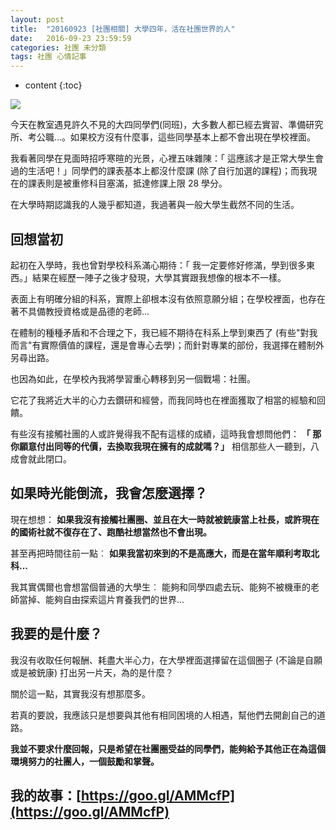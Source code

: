 ```yaml
---
layout: post
title:  "20160923 [社團相關] 大學四年，活在社團世界的人"
date:   2016-09-23 23:59:59
categories: 社團 未分類
tags: 社團 心情記事
---
```


* content
{:toc}


![](https://i.imgur.com/DOD1Y4C.jpg)


今天在教室遇見許久不見的大四同學們(同班)，大多數人都已經去實習、準備研究所、考公職...。如果校方沒有什麼事，這些同學基本上都不會出現在學校裡面。

我看著同學在見面時招呼寒暄的光景，心裡五味雜陳：「 這應該才是正常大學生會過的生活吧！」同學們的課表基本上都沒什麼課 (除了自行加選的課程)；而我現在的課表則是被重修科目塞滿，抵達修課上限 28 學分。

在大學時期認識我的人幾乎都知道，我過著與一般大學生截然不同的生活。


## 回想當初
起初在入學時，我也曾對學校科系滿心期待：「 我一定要修好修滿，學到很多東西。」結果在經歷一陣子之後才發現，大學其實跟我想像的根本不一樣。

表面上有明確分組的科系，實際上卻根本沒有依照意願分組；在學校裡面，也存在著不具備教授資格或是品德的老師...

在體制的種種矛盾和不合理之下，我已經不期待在科系上學到東西了 (有些"對我而言"有實際價值的課程，還是會專心去學)；而針對專業的部份，我選擇在體制外另尋出路。

也因為如此，在學校內我將學習重心轉移到另一個戰場：社團。

它花了我將近大半的心力去鑽研和經營，而我同時也在裡面獲取了相當的經驗和回饋。

有些沒有接觸社團的人或許覺得我不配有這樣的成績，這時我會想問他們： **「 那你願意付出同等的代價，去換取我現在擁有的成就嗎？」** 相信那些人一聽到，八成會就此閉口。


## 如果時光能倒流，我會怎麼選擇？
現在想想： **如果我沒有接觸社團圈、並且在大一時就被銃康當上社長，或許現在的國術社就不復存在了、跑酷社想當然也不會出現。**

甚至再把時間往前一點︰ **如果我當初來到的不是高應大，而是在當年順利考取北科...**

我其實偶爾也會想當個普通的大學生︰ 能夠和同學四處去玩、能夠不被機車的老師當掉、能夠自由探索這片育養我們的世界...


## 我要的是什麼？
我沒有收取任何報酬、耗盡大半心力，在大學裡面選擇留在這個圈子 (不論是自願或是被銃康) 打出另一片天，為的是什麼？

關於這一點，其實我沒有想那麼多。

若真的要說，我應該只是想要與其他有相同困境的人相遇，幫他們去開創自己的道路。

**我並不要求什麼回報，只是希望在社團圈受益的同學們，能夠給予其他正在為這個環境努力的社團人，一個鼓勵和掌聲。**


## 我的故事：[https://goo.gl/AMMcfP](https://goo.gl/AMMcfP)
